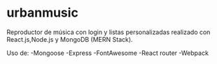 # urbanmusic

Reproductor de música con login y listas personalizadas realizado con React.js,Node.js y MongoDB (MERN Stack).

Uso de:
-Mongoose
-Express
-FontAwesome
-React router
-Webpack
